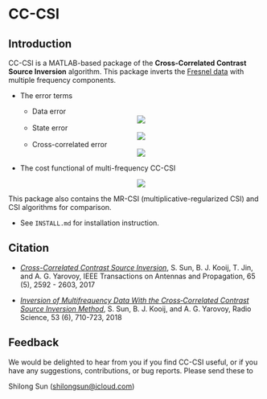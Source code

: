 CC-CSI
======

Introduction
------------

CC-CSI is a MATLAB-based package of the **Cross-Correlated Contrast Source Inversion** algorithm. This package inverts the [Fresnel data](http://www.fresnel.fr/3Ddatabase/) with multiple frequency components. 

- The error terms 

	- Data error

	<!--- http://latex.codecogs.com/eqneditor/editor.php -->

	<!--- \xi_{p,i} = y_{p,i} - \Phi_{p,i}\left(\chi_i e^{\text{inc}}_{p,i} + \chi_i A^{-1}_ij_{p,i}\right) -->

	<div align=center><img src="http://latex.codecogs.com/gif.latex?%5Crho_%7Bp%2Ci%7D%20%3D%20y_%7Bp%2Ci%7D%20-%20%5CPhi_%7Bp%2Ci%7Dj_%7Bp%2Ci%7D"/></div>

	- State error

	<!--- \gamma_{p,i} = \chi_i e^{\text{inc}}_{p,i} + \chi_i A_i^{-1}j_{p,i} - j_{p,i}  -->

	<div align=center><img src="http://latex.codecogs.com/gif.latex?%5Cgamma_%7Bp%2Ci%7D%20%3D%20%5Cchi_i%20e%5E%7B%5Ctext%7Binc%7D%7D_%7Bp%2Ci%7D%20&plus;%20%5Cchi_i%20A_i%5E%7B-1%7Dj_%7Bp%2Ci%7D%20-%20j_%7Bp%2Ci%7D"/></div>


	- Cross-correlated error

	<!--- \xi_{p,i} = y_{p,i} - \Phi_{p,i}\left(\chi_i e^{\text{inc}}_{p,i} + \chi_i A^{-1}_ij_{p,i}\right) -->

	<div align=center><img src="http://latex.codecogs.com/gif.latex?%5Cxi_%7Bp%2Ci%7D%20%3D%20y_%7Bp%2Ci%7D%20-%20%5CPhi_%7Bp%2Ci%7D%5Cleft%28%5Cchi_i%20e%5E%7B%5Ctext%7Binc%7D%7D_%7Bp%2Ci%7D%20&plus;%20%5Cchi_i%20A%5E%7B-1%7D_ij_%7Bp%2Ci%7D%20%5Cright%20%29"/></div>

- The cost functional of multi-frequency CC-CSI

	<!--- \mathcal{C}_{\text{CC-CSI}} = \sum_i\eta^\mathcal{S}_i\sum_p\left\|\rho_{p,i}\right\|^2_\mathcal{S}+\sum_i\eta^\mathcal{D}_i\sum_p\left\|\gamma_{p,i}\right\|^2_\mathcal{D}+\sum_i\eta^\mathcal{S}_i\sum_p\left\|\xi_{p,i}\right\|^2_\mathcal{S} -->

	<div align=center><img src="http://latex.codecogs.com/gif.latex?%5Cmathcal%7BC%7D_%7B%5Ctext%7BCC-CSI%7D%7D%20%3D%20%5Csum_i%5Ceta%5E%5Cmathcal%7BS%7D_i%5Csum_p%5Cleft%5C%7C%5Crho_%7Bp%2Ci%7D%5Cright%5C%7C%5E2_%5Cmathcal%7BS%7D&plus;%5Csum_i%5Ceta%5E%5Cmathcal%7BD%7D_i%5Csum_p%5Cleft%5C%7C%5Cgamma_%7Bp%2Ci%7D%5Cright%5C%7C%5E2_%5Cmathcal%7BD%7D&plus;%5Csum_i%5Ceta%5E%5Cmathcal%7BS%7D_i%5Csum_p%5Cleft%5C%7C%5Cxi_%7Bp%2Ci%7D%5Cright%5C%7C%5E2_%5Cmathcal%7BS%7D"/></div>

This package also contains the MR-CSI (multiplicative-regularized CSI) and CSI algorithms for comparison.

- See `INSTALL.md` for installation instruction.

Citation
--------

- [*Cross-Correlated Contrast Source Inversion*](https://ieeexplore.ieee.org/stamp/stamp.jsp?arnumber=7862846), S. Sun, B. J. Kooij, T. Jin, and A. G. Yarovoy, IEEE Transactions on Antennas and Propagation, 65 (5), 2592 - 2603, 2017

- [*Inversion of Multifrequency Data With the Cross‐Correlated Contrast Source Inversion Method*](https://agupubs.onlinelibrary.wiley.com/doi/pdf/10.1029/2017RS006505), S. Sun, B. J. Kooij, and A. G. Yarovoy, Radio Science, 53 (6), 710-723, 2018


Feedback
--------
We would be delighted to hear from you if you find CC-CSI useful, or if you have any suggestions, contributions, or bug reports. Please send these to

Shilong Sun (shilongsun@icloud.com)



